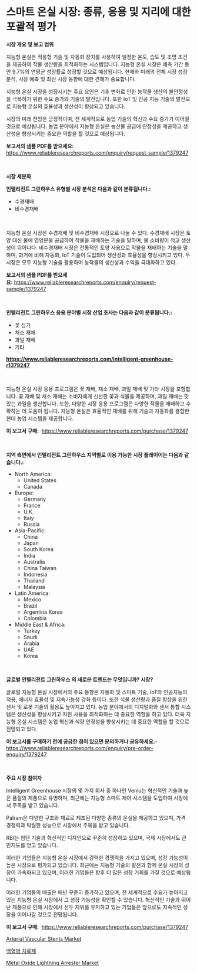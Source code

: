 <p><h1>스마트 온실 시장: 종류, 응용 및 지리에 대한 포괄적 평가</h1></p><p><strong>시장 개요 및 보고 범위</strong></p>
<p><p>지능형 온실은 적응형 기술 및 자동화 장치를 사용하여 일정한 온도, 습도 및 조명 조건을 제공하여 작물 생산량을 최적화하는 시스템입니다. 지능형 온실 시장은 예측 기간 동안 9.7%의 연평균 성장률로 성장할 것으로 예상됩니다. 현재와 미래의 전체 시장 성장 분석, 시장 예측 및 최신 시장 동향에 대한 견해가 중요합니다.</p><p>지능형 온실 시장을 성장시키는 주요 요인은 기후 변화로 인한 농작물 생산의 불안정성을 극복하기 위한 수요 증가와 기술의 발전입니다. 또한 IoT 및 인공 지능 기술의 발전으로 지능형 온실의 효율성과 생산성이 향상되고 있습니다.</p><p>시장의 미래 전망은 긍정적이며, 전 세계적으로 농업 기술의 혁신과 수요 증가가 이어질 것으로 예상됩니다. 농업 분야에서 지능형 온실은 농산물 공급에 안정성을 제공하고 생산성을 향상시키는 중요한 역할을 할 것으로 예상됩니다.</p></p>
<p><strong>보고서의 샘플 PDF를 받으세요:</strong> <a href="https://www.reliableresearchreports.com/enquiry/request-sample/1379247">https://www.reliableresearchreports.com/enquiry/request-sample/1379247</a></p>
<p>&nbsp;</p>
<p><strong>시장 세분화</strong></p>
<p><strong>인텔리전트 그린하우스 유형별 시장 분석은 다음과 같이 분류됩니다.:</strong></p>
<p><ul><li>수경재배</li><li>비수경재배</li></ul></p>
<p>&nbsp;</p>
<p><p>지능형 온실 시장은 수경재배 및 비수경재배 시장으로 나눌 수 있다. 수경재배 시장은 토양 대신 물에 영양분을 공급하여 작물을 재배하는 기술을 말하며, 물 소비량이 적고 생산성이 뛰어나다. 비수경재배 시장은 전통적인 토양 사용으로 작물을 재배하는 기술을 말하며, 과거에 비해 자동화, IoT 기술이 도입되어 생산성과 효율성을 향상시키고 있다. 두 시장은 모두 지능형 기술을 활용하여 농작물의 생산성과 수익을 극대화하고 있다.</p></p>
<p><strong>보고서의 샘플 PDF를 받으세요:</strong>&nbsp;<a href="https://www.reliableresearchreports.com/enquiry/request-sample/1379247">https://www.reliableresearchreports.com/enquiry/request-sample/1379247</a></p>
<p>&nbsp;</p>
<p><strong> 인텔리전트 그린하우스 응용 분야별 시장 산업 조사는 다음과 같이 분류됩니다.:</strong></p>
<p><ul><li>꽃 심기</li><li>채소 재배</li><li>과일 재배</li><li>기타</li></ul></p>
<p><strong><a href="https://www.reliableresearchreports.com/intelligent-greenhouse-r1379247">https://www.reliableresearchreports.com/intelligent-greenhouse-r1379247</a></strong></p>
<p>&nbsp;</p>
<p><p>지능형 온실 시장 응용 프로그램은 꽃 재배, 채소 재배, 과일 재배 및 기타 시장을 포함합니다. 꽃 재배 및 채소 재배는 소비자에게 신선한 꽃과 식물을 제공하며, 과일 재배는 맛있는 과일을 생산합니다. 또한, 다양한 시장 응용 프로그램은 다양한 작물을 재배하고 수확하는 데 도움이 됩니다. 지능형 온실은 효율적인 재배를 위해 기술과 자동화를 결합한 현대 농업 시스템을 제공합니다.</p></p>
<p><strong>이 보고서 구매:</strong>&nbsp; <a href="https://www.reliableresearchreports.com/purchase/1379247">https://www.reliableresearchreports.com/purchase/1379247</a></p>
<p>&nbsp;</p>
<p><strong>지역 측면에서 인텔리전트 그린하우스 지역별로 이용 가능한 시장 플레이어는 다음과 같습니다.:</strong></p>
<p><ul>
    <li>
        North America:
        <ul>
            <li>United States</li>
            <li>Canada</li>
        </ul>
    </li>
    <li>
        Europe:
        <ul>
            <li>Germany</li>
            <li>France</li>
            <li>U.K.</li>
            <li>Italy</li>
            <li>Russia</li>
        </ul>
    </li>
    <li>
        Asia-Pacific:
        <ul>
            <li>China</li>
            <li>Japan</li>
            <li>South Korea</li>
            <li>India</li>
            <li>Australia</li>
            <li>China Taiwan</li>
            <li>Indonesia</li>
            <li>Thailand</li>
            <li>Malaysia</li>
        </ul>
    </li>
    <li>
        Latin America:
        <ul>
            <li>Mexico</li>
            <li>Brazil</li>
            <li>Argentina Korea</li>
            <li>Colombia</li>
        </ul>
    </li>
    <li>
        Middle East & Africa:
        <ul>
            <li>Turkey</li>
            <li>Saudi</li>
            <li>Arabia</li>
            <li>UAE</li>
            <li>Korea</li>
        </ul>
    </li>
    </ul></p>
<p>&nbsp;</p>
<p><strong>글로벌 인텔리전트 그린하우스 의 새로운 트렌드는 무엇입니까? 시장?</strong></p>
<p><p>글로벌 지능형 온실 시장에서의 주요 동향은 자동화 및 스마트 기술, IoT와 인공지능의 적용, 에너지 효율성 및 지속가능성 강화 등이다. 또한 식물 생산량과 품질 향상을 위한 센서 및 로봇 기술의 활용도 높아지고 있다. 농업 분야에서의 디지털화와 센서 통합 시스템은 생산성을 향상시키고 자원 사용을 최적화하는 데 중요한 역할을 하고 있다. 더욱 지능형 온실 시스템은 농업 혁신과 식량 안정성을 향상시키는 데 중요한 역할을 할 것으로 전망되고 있다.</p></p>
<p><strong>이 보고서를 구매하기 전에 궁금한 점이 있으면 문의하거나 공유하세요.</strong>- <a href="https://www.reliableresearchreports.com/enquiry/pre-order-enquiry/1379247">https://www.reliableresearchreports.com/enquiry/pre-order-enquiry/1379247</a></p>
<p>&nbsp;</p>
<p><strong>주요 시장 참여자</strong></p>
<p><p>Intelligent Greenhouse 시장의 몇 가지 회사 중 하나인 Venlo는 혁신적인 기술과 높은 품질의 제품으로 유명하며, 최근에는 지능형 스마트 제어 시스템을 도입하여 시장에서 주목을 받고 있습니다. </p><p>Palram은 다양한 구조와 재료로 제조된 다양한 종류의 온실을 제공하고 있으며, 가격 경쟁력과 탁월한 성능으로 시장에서 주목을 받고 있습니다.</p><p>RBI는 첨단 기술과 혁신적인 디자인으로 꾸준히 성장하고 있으며, 국제 시장에서도 큰 인지도를 얻고 있습니다.</p><p>이러한 기업들은 지능형 온실 시장에서 강력한 경쟁력을 가지고 있으며, 성장 가능성이 높은 시장으로 평가되고 있습니다. 최근에는 지능형 기술의 발전과 함께 온실 시장의 성장이 가속화되고 있으며, 이러한 기업들은 향후 더 많은 성장 기회를 가질 것으로 예상됩니다.</p><p>이러한 기업들의 매출은 매년 꾸준히 증가하고 있으며, 전 세계적으로 수요가 높아지고 있는 지능형 온실 시장에서 그 성장 가능성을 확인할 수 있습니다. 혁신적인 기술과 뛰어난 제품으로 인해 시장에서 선두 지위를 유지하고 있는 기업들은 앞으로도 지속적인 성장을 이어나갈 것으로 전망됩니다.</p></p>
<p><strong>이 보고서 구매:</strong>&nbsp;&nbsp;<a href="https://www.reliableresearchreports.com/purchase/1379247">https://www.reliableresearchreports.com/purchase/1379247</a></p>
<p><p><a href="https://changeable-paste-463.notion.site/Arterial-Vascular-Stents-Market-Analysis-Its-CAGR-Market-Segmentation-and-Global-Industry-Overview-9e3eac9ca7434216ac48fb97700d6fbc">Arterial Vascular Stents Market</a></p><p><a href="https://medium.com/@ronnyreilly2022/%EB%B0%B1%ED%98%88%EB%B3%91-%EC%B9%98%EB%A3%8C%EC%A0%9C-%EC%8B%9C%EC%9E%A5-%EC%A1%B0%EC%82%AC-%EB%B3%B4%EA%B3%A0%EC%84%9C-%EA%B7%B8-%EC%97%AD%EC%82%AC-%EB%B0%8F-2031%EB%85%84%EA%B9%8C%EC%A7%80%EC%9D%98-%EC%98%88%EC%B8%A1-3e82353337eb">백혈병 치료제</a></p><p><a href="https://medium.com/@lavernacole31/metal-oxide-lightning-arrester-market-size-market-outlook-and-market-forecast-2024-to-2031-3a87c9e8c6d9">Metal Oxide Lightning Arrester Market</a></p></p>